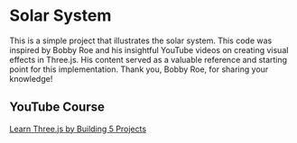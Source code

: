 # Solar System

This is a simple project that illustrates the solar system. This code was inspired by Bobby Roe and his insightful YouTube videos on creating visual effects in Three.js. His content served as a valuable reference and starting point for this implementation. Thank you, Bobby Roe, for sharing your knowledge!

## YouTube Course
[Learn Three.js by Building 5 Projects](https://www.youtube.com/watch?v=UMqNHi1GDAE&t=372s)

 
